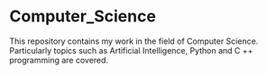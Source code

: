 # Computer_Science
This repository contains my work in the field of Computer Science. Particularly topics such as Artificial Intelligence, Python and C ++ programming are covered.
